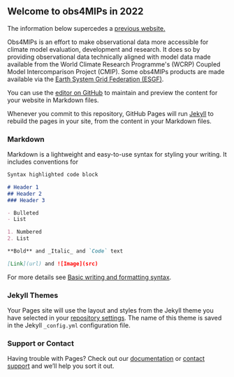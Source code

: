 ## Welcome to obs4MIPs in 2022

The information below supercedes a [previous website.](https://esgf-node.llnl.gov/projects/obs4mips/)

Obs4MIPs is an effort to make observational data more accessible for climate model evaluation, development and research. It does so by providing observational data technically aligned with model data made available from the World Climate Research Programme's (WCRP) Coupled Model Intercomparison Project (CMIP). Some obs4MIPs products are made available via the [Earth System Grid Federation (ESGF)](https://esgf-node.llnl.gov/search/obs4mips/). 


You can use the [editor on GitHub](https://github.com/PCMDI/obs4MIPs/edit/gh-pages/index.md) to maintain and preview the content for your website in Markdown files.

Whenever you commit to this repository, GitHub Pages will run [Jekyll](https://jekyllrb.com/) to rebuild the pages in your site, from the content in your Markdown files.

### Markdown

Markdown is a lightweight and easy-to-use syntax for styling your writing. It includes conventions for

```markdown
Syntax highlighted code block

# Header 1
## Header 2
### Header 3

- Bulleted
- List

1. Numbered
2. List

**Bold** and _Italic_ and `Code` text

[Link](url) and ![Image](src)
```

For more details see [Basic writing and formatting syntax](https://docs.github.com/en/github/writing-on-github/getting-started-with-writing-and-formatting-on-github/basic-writing-and-formatting-syntax).

### Jekyll Themes

Your Pages site will use the layout and styles from the Jekyll theme you have selected in your [repository settings](https://github.com/PCMDI/obs4MIPs/settings/pages). The name of this theme is saved in the Jekyll `_config.yml` configuration file.

### Support or Contact

Having trouble with Pages? Check out our [documentation](https://docs.github.com/categories/github-pages-basics/) or [contact support](https://support.github.com/contact) and we’ll help you sort it out.

